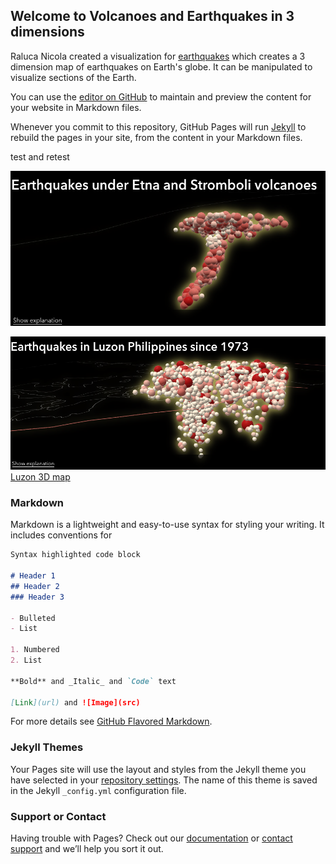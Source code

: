 ## Welcome to Volcanoes and Earthquakes in 3 dimensions

Raluca Nicola created a visualization for [earthquakes](https://ralucanicola.github.io/earthquakes-viz) which creates a 3 dimension map of earthquakes on Earth's globe. It can be manipulated to visualize sections of the Earth.

You can use the [editor on GitHub](https://github.com/ptrhaney/practice/edit/gh-pages/index.md) to maintain and preview the content for your website in Markdown files.

Whenever you commit to this repository, GitHub Pages will run [Jekyll](https://jekyllrb.com/) to rebuild the pages in your site, from the content in your Markdown files.

test and retest

![stromboli](./stromboli.png)

![luzon](./luzon.png)
[Luzon 3D map](https://ptrhaney.github.io/luzon)

### Markdown

Markdown is a lightweight and easy-to-use syntax for styling your writing. It includes conventions for

```markdown
Syntax highlighted code block

# Header 1
## Header 2
### Header 3

- Bulleted
- List

1. Numbered
2. List

**Bold** and _Italic_ and `Code` text

[Link](url) and ![Image](src)
```

For more details see [GitHub Flavored Markdown](https://guides.github.com/features/mastering-markdown/).

### Jekyll Themes

Your Pages site will use the layout and styles from the Jekyll theme you have selected in your [repository settings](https://github.com/ptrhaney/practice/settings/pages). The name of this theme is saved in the Jekyll `_config.yml` configuration file.

### Support or Contact

Having trouble with Pages? Check out our [documentation](https://docs.github.com/categories/github-pages-basics/) or [contact support](https://support.github.com/contact) and we’ll help you sort it out.
